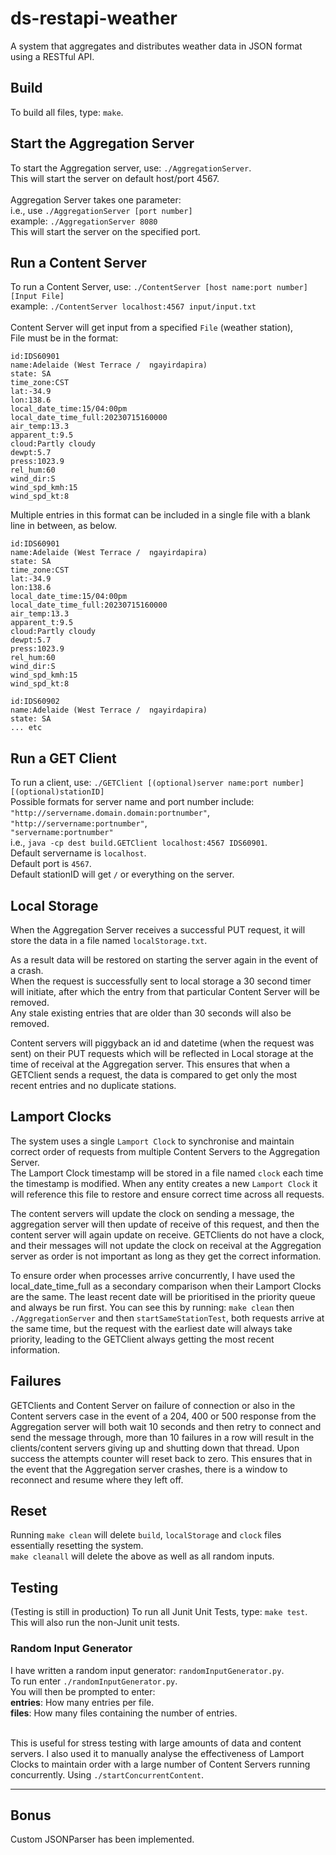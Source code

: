 # ds-restapi-weather

A system that aggregates and distributes weather data in JSON format using a RESTful API.

## Build

To build all files, type: `make`.<br />

## Start the Aggregation Server

To start the Aggregation server, use: `./AggregationServer`.<br />
This will start the server on default host/port 4567.<br /><br />
Aggregation Server takes one parameter:<br />
i.e., use `./AggregationServer [port number]` <br />
example: `./AggregationServer 8080` <br />
This will start the server on the specified port.<br/>

## Run a Content Server

To run a Content Server, use: `./ContentServer [host name:port number] [Input File]` <br/>
example: `./ContentServer localhost:4567 input/input.txt` <br/><br/>
Content Server will get input from a specified `File` (weather station), <br/>
File must be in the format:<br/>

```
id:IDS60901
name:Adelaide (West Terrace /  ngayirdapira)
state: SA
time_zone:CST
lat:-34.9
lon:138.6
local_date_time:15/04:00pm
local_date_time_full:20230715160000
air_temp:13.3
apparent_t:9.5
cloud:Partly cloudy
dewpt:5.7
press:1023.9
rel_hum:60
wind_dir:S
wind_spd_kmh:15
wind_spd_kt:8
```

Multiple entries in this format can be included in a single file with a blank line in between, as below.<br/>

```
id:IDS60901
name:Adelaide (West Terrace /  ngayirdapira)
state: SA
time_zone:CST
lat:-34.9
lon:138.6
local_date_time:15/04:00pm
local_date_time_full:20230715160000
air_temp:13.3
apparent_t:9.5
cloud:Partly cloudy
dewpt:5.7
press:1023.9
rel_hum:60
wind_dir:S
wind_spd_kmh:15
wind_spd_kt:8

id:IDS60902
name:Adelaide (West Terrace /  ngayirdapira)
state: SA
... etc
```

## Run a GET Client

To run a client, use: `./GETClient [(optional)server name:port number] [(optional)stationID]` <br/>
Possible formats for server name and port number include: <br />
`"http://servername.domain.domain:portnumber"`,<br/>
`"http://servername:portnumber"`,<br/>
`"servername:portnumber"`<br/>
i.e.,
`java -cp dest build.GETClient localhost:4567 IDS60901`. <br />
Default servername is `localhost`.<br/>
Default port is `4567`.<br/>
Default stationID will get `/` or everything on the server.

## Local Storage

When the Aggregation Server receives a successful PUT request, it will store the data in a file named `localStorage.txt`. <br />

As a result data will be restored on starting the server again in the event of a crash.<br/>
When the request is successfully sent to local storage a 30 second timer will initiate, after which the entry from that particular Content Server will be removed.<br/>
Any stale existing entries that are older than 30 seconds will also be removed.<br/>

Content servers will piggyback an id and datetime (when the request was sent) on their PUT requests which will be reflected in Local storage at the time of receival at the Aggregation server. This ensures that when a GETClient sends a request, the data is compared to get only the most recent entries and no duplicate stations.

## Lamport Clocks

The system uses a single `Lamport Clock` to synchronise and maintain correct order of requests from multiple Content Servers to the Aggregation Server. <br/>
The Lamport Clock timestamp will be stored in a file named `clock` each time the timestamp is modified. When any entity creates a new `Lamport Clock` it will reference this file to restore and ensure correct time across all requests.<br/>

The content servers will update the clock on sending a message, the aggregation server will then update of receive of this request, and then the content server will again update on receive. GETClients do not have a clock, and their messages will not update the clock on receival at the Aggregation server as order is not important as long as they get the correct information.

To ensure order when processes arrive concurrently, I have used the local_date_time_full as a secondary comparison when their Lamport Clocks are the same. The least recent date will be prioritised in the priority queue and always be run first. You can see this by running: `make clean` then `./AggregationServer` and then `startSameStationTest`, both requests arrive at the same time, but the request with the earliest date will always take priority, leading to the GETClient always getting the most recent information.

## Failures

GETClients and Content Server on failure of connection or also in the Content servers case in the event of a 204, 400 or 500 response from the Aggregation server will both wait 10 seconds and then retry to connect and send the message through, more than 10 failures in a row will result in the clients/content servers giving up and shutting down that thread. Upon success the attempts counter will reset back to zero. This ensures that in the event that the Aggregation server crashes, there is a window to reconnect and resume where they left off.

## Reset

Running `make clean` will delete `build`, `localStorage` and `clock` files essentially resetting the system.<br/> `make cleanall` will delete the above as well as all random inputs.

## Testing

(Testing is still in production)
To run all Junit Unit Tests, type: `make test`. <br />
This will also run the non-Junit unit tests. <br/>

### Random Input Generator

I have written a random input generator: `randomInputGenerator.py`.<br/>
To run enter `./randomInputGenerator.py`. <br/>
You will then be prompted to enter:<br/>
<b>entries</b>: How many entries per file.<br/>
<b>files</b>: How many files containing the number of entries.<br/><br/>

This is useful for stress testing with large amounts of data and content servers. I also used it to manually analyse the effectiveness of Lamport Clocks to maintain order with a large number of Content Servers running concurrently. Using `./startConcurrentContent`. <br/>

---

## Bonus

Custom JSONParser has been implemented.
